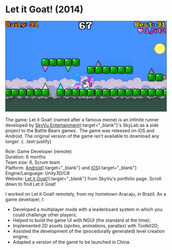 # Let it Goat! (2014)

![maxresdefault copy.jpg](assets/images/goat.jpg)

The game: Let it Goat! (named after a famous meme) is an infinite runner developed by [SkyVu Entertainment](http://www.skyvu.net){:target="_blank"}'s SkyLab as a side project to the Battle Bears games.  The game was released on iOS and Android. The original version of the game isn't available to download any longer.
{: .text-justify}

Role: Game Developer (remote)  
Duration: 6 months  
Team size: 6, Scrum team  
Platform: [Android](https://play.google.com/store/apps/details?id=net.skyvu.letitgoat1){:target="_blank"} and [iOS](http://goo.gl/mUtQBL){:target="_blank"}  
Engine/Language: Unity3D/C#  
Website: [Let it Goat!](https://www.skyvu.net/games){:target="_blank"} from SkyVu's portfolio page. Scroll down to find Let it Goat!

I worked on Let it Goat! remotely, from my hometown Aracaju, in Brazil. As a game developer, I:

*   Developed a multiplayer mode with a leaderboard system in which you could challenge other players;
*   Helped to build the game UI with NGUI (the standard at the time);
*   Implemented 2D assets (sprites, animations, parallax) with Toolkit2D;
*   Assisted the development of the (procedurally generated) level creation engine;
*   Adapted a version of the game to be launched in China.